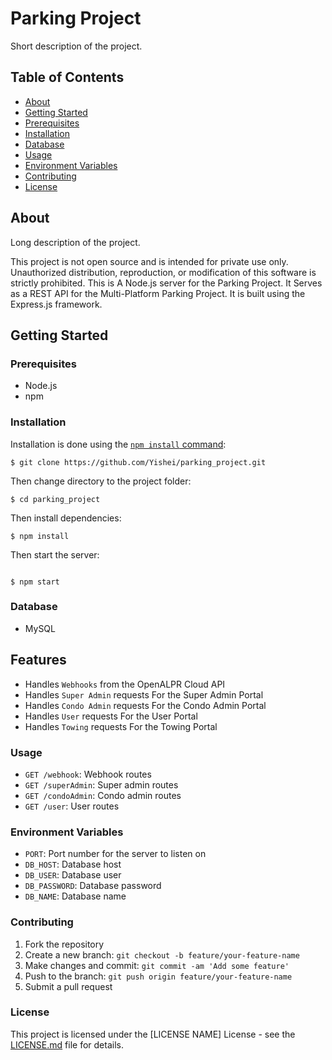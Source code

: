 # Parking Project

Short description of the project.

## Table of Contents

- [About](#about)
- [Getting Started](#getting-started)
- [Prerequisites](#prerequisites)
- [Installation](#installation)
- [Database](#database)
- [Usage](#usage)
- [Environment Variables](#environment-variables)
- [Contributing](#contributing)
- [License](#license)

## About

Long description of the project.

This project is not open source and is intended for private use only. Unauthorized distribution, reproduction, or modification of this software is strictly prohibited.
This is A Node.js server for the Parking Project.
It Serves as a REST API for the Multi-Platform Parking Project.
It is built using the Express.js framework.

## Getting Started

### Prerequisites

- Node.js
- npm

### Installation

Installation is done using the
[`npm install` command](https://docs.npmjs.com/getting-started/installing-npm-packages-locally):

```console
$ git clone https://github.com/Yishei/parking_project.git
```

Then change directory to the project folder:

```
$ cd parking_project
```

Then install dependencies:

```
$ npm install
```

Then start the server:

```

$ npm start
```

### Database

- MySQL

## Features

- Handles `Webhooks` from the OpenALPR Cloud API
- Handles `Super Admin` requests For the Super Admin Portal
- Handles `Condo Admin` requests For the Condo Admin Portal
- Handles `User` requests For the User Portal
- Handles `Towing` requests For the Towing Portal

### Usage

- `GET /webhook`: Webhook routes
- `GET /superAdmin`: Super admin routes
- `GET /condoAdmin`: Condo admin routes
- `GET /user`: User routes

### Environment Variables

- `PORT`: Port number for the server to listen on
- `DB_HOST`: Database host
- `DB_USER`: Database user
- `DB_PASSWORD`: Database password
- `DB_NAME`: Database name

### Contributing

1. Fork the repository
2. Create a new branch: `git checkout -b feature/your-feature-name`
3. Make changes and commit: `git commit -am 'Add some feature'`
4. Push to the branch: `git push origin feature/your-feature-name`
5. Submit a pull request

### License

This project is licensed under the [LICENSE NAME] License - see the [LICENSE.md](LICENSE.MD) file for details.
